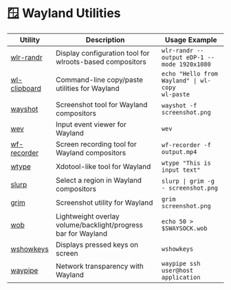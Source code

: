 # 🪟 Wayland Utilities

| Utility | Description | Usage Example |
|---------|-------------|----------------|
| [wlr-randr](https://gitlab.freedesktop.org/emersion/wlr-randr) | Display configuration tool for wlroots-based compositors | `wlr-randr --output eDP-1 --mode 1920x1080` |
| [wl-clipboard](https://github.com/bugaevc/wl-clipboard) | Command-line copy/paste utilities for Wayland | `echo "Hello from Wayland" \| wl-copy`<br>`wl-paste` |
| [wayshot](https://github.com/waycrate/wayshot) | Screenshot tool for Wayland compositors | `wayshot -f screenshot.png` |
| [wev](https://git.sr.ht/~sircmpwn/wev) | Input event viewer for Wayland | `wev` |
| [wf-recorder](https://github.com/ammen99/wf-recorder) | Screen recording tool for Wayland compositors | `wf-recorder -f output.mp4` |
| [wtype](https://github.com/atx/wtype) | Xdotool-like tool for Wayland | `wtype "This is input text"` |
| [slurp](https://github.com/emersion/slurp) | Select a region in Wayland compositors | `slurp \| grim -g - screenshot.png` |
| [grim](https://github.com/emersion/grim) | Screenshot utility for Wayland | `grim screenshot.png` |
| [wob](https://github.com/francma/wob) | Lightweight overlay volume/backlight/progress bar for Wayland | `echo 50 > $SWAYSOCK.wob` |
| [wshowkeys](https://git.sr.ht/~sircmpwn/wshowkeys) | Displays pressed keys on screen | `wshowkeys` |
| [waypipe](https://gitlab.freedesktop.org/mstoeckl/waypipe) | Network transparency with Wayland | `waypipe ssh user@host application` |
